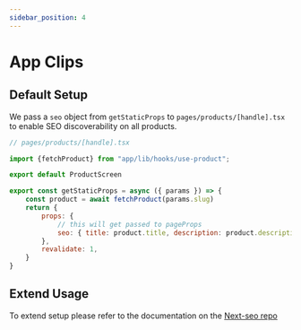 ```yaml
---
sidebar_position: 4
---
```


# App Clips 

## Default Setup
We pass a `seo` object from `getStaticProps` to `pages/products/[handle].tsx` to enable SEO discoverability on all products.


```jsx
// pages/products/[handle].tsx

import {fetchProduct} from "app/lib/hooks/use-product";

export default ProductScreen

export const getStaticProps = async ({ params }) => {
    const product = await fetchProduct(params.slug)
    return {
        props: {
            // this will get passed to pageProps
            seo: { title: product.title, description: product.description },
        },
        revalidate: 1,
    }
}
```

## Extend Usage

To extend setup please refer to the documentation on the [Next-seo repo](https://github.com/garmeeh/next-seo#readme)
